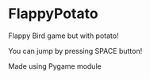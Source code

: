 # FlappyPotato
Flappy Bird game but with potato!

You can jump by pressing SPACE button!

Made using Pygame module
